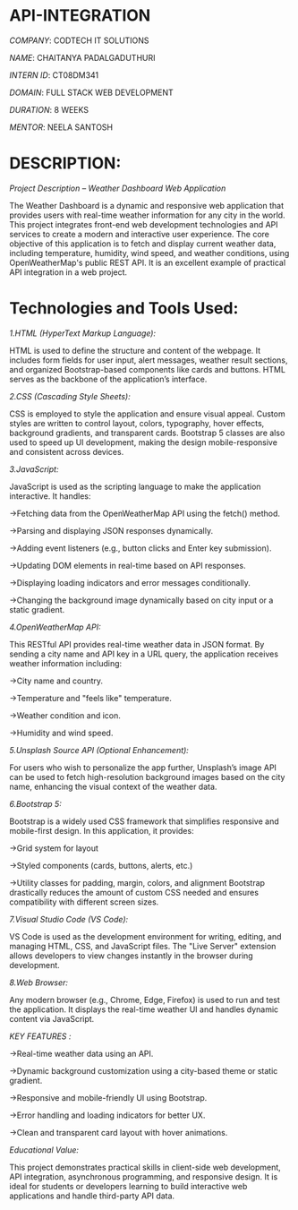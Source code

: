 # API-INTEGRATION

*COMPANY*: CODTECH IT SOLUTIONS

*NAME*: CHAITANYA PADALGADUTHURI

*INTERN ID*: CT08DM341

*DOMAIN*: FULL STACK WEB DEVELOPMENT

*DURATION*: 8 WEEKS

*MENTOR*: NEELA SANTOSH

# DESCRIPTION:

*Project Description – Weather Dashboard Web Application*
  
  The Weather Dashboard is a dynamic and responsive web application that provides users with real-time weather information for any city in the world. This project integrates front-end web development technologies 
 and API services to create a modern and interactive user experience. The core objective of this application is to fetch and display current weather data, including temperature, humidity, wind speed, and weather 
 conditions, using OpenWeatherMap's public REST API. It is an excellent example of practical API integration in a web project.

# Technologies and Tools Used:

 *1.HTML (HyperText Markup Language):*
 
   HTML is used to define the structure and content of the webpage. It includes form fields for user input, alert messages, weather result sections, and organized Bootstrap-based components like cards and 
   buttons. HTML serves as the backbone of the application’s interface.

*2.CSS (Cascading Style Sheets):*

   CSS is employed to style the application and ensure visual appeal. Custom styles are written to control layout, colors, typography, hover effects, background gradients, and transparent cards. Bootstrap 5 
   classes are also used to speed up UI development, making the design mobile-responsive and consistent across devices.

*3.JavaScript:*

   JavaScript is used as the scripting language to make the application interactive. It handles:

   ->Fetching data from the OpenWeatherMap API using the fetch() method.

   ->Parsing and displaying JSON responses dynamically.

   ->Adding event listeners (e.g., button clicks and Enter key submission).

   ->Updating DOM elements in real-time based on API responses.

   ->Displaying loading indicators and error messages conditionally.

   ->Changing the background image dynamically based on city input or a static gradient.


*4.OpenWeatherMap API:*

   This RESTful API provides real-time weather data in JSON format. By sending a city name and API key in a URL query, the application receives weather information including:

->City name and country.

->Temperature and "feels like" temperature.

->Weather condition and icon.

->Humidity and wind speed.


*5.Unsplash Source API (Optional Enhancement):*

   For users who wish to personalize the app further, Unsplash’s image API can be used to fetch high-resolution background images based on the city name, enhancing the visual context of the weather data.

*6.Bootstrap 5:*

   Bootstrap is a widely used CSS framework that simplifies responsive and mobile-first design. In this application, it provides:

 ->Grid system for layout

 ->Styled components (cards, buttons, alerts, etc.)

 ->Utility classes for padding, margin, colors, and alignment Bootstrap drastically reduces the amount of custom CSS needed and ensures compatibility with different screen sizes.


*7.Visual Studio Code (VS Code):*

   VS Code is used as the development environment for writing, editing, and managing HTML, CSS, and JavaScript files. The "Live Server" extension allows developers to view changes instantly in the browser during development.

*8.Web Browser:*

   Any modern browser (e.g., Chrome, Edge, Firefox) is used to run and test the application. It displays the real-time weather UI and handles dynamic content via JavaScript.

*KEY FEATURES :*

  ->Real-time weather data using an API.

  ->Dynamic background customization using a city-based theme or static gradient.

  ->Responsive and mobile-friendly UI using Bootstrap.

  ->Error handling and loading indicators for better UX.

  ->Clean and transparent card layout with hover animations.

*Educational Value:*

   This project demonstrates practical skills in client-side web development, API integration, asynchronous programming, and responsive design. It is ideal for students or developers learning to build 
   interactive web applications and handle third-party API data.












